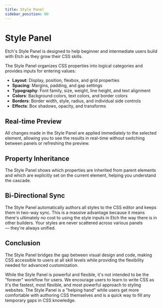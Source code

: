 ```yaml
---
title: Style Panel
sidebar_position: 60
---
```


# Style Panel

Etch's Style Panel is designed to help beginner and intermediate users build with Etch as they grow their CSS skills.

The Style Panel organizes CSS properties into logical categories and provides inputs for entering values:

- **Layout**: Display, position, flexbox, and grid properties
- **Spacing**: Margins, padding, and gap settings
- **Typography**: Font family, size, weight, line height, and text alignment
- **Colors**: Background colors, text colors, and border colors
- **Borders**: Border width, style, radius, and individual side controls
- **Effects**: Box shadows, opacity, and transforms

## Real-time Preview
All changes made in the Style Panel are applied immediately to the selected element, allowing you to see the results in real-time without switching between panels or refreshing the preview.

## Property Inheritance
The Style Panel shows which properties are inherited from parent elements and which are explicitly set on the current element, helping you understand the cascade.

## Bi-Directional Sync
The Style Panel automatically authors all styles to the CSS editor and keeps them in two-way sync. This is a massive advantage because it means there's ultimately no cost to using the style inputs in Etch the way there is in other builders. Your styles are never scattered across various panels — they're always unified.

## Conclusion

The Style Panel bridges the gap between visual design and code, making CSS accessible to users at all skill levels while providing the flexibility needed for advanced customization.

While the Style Panel is powerful and flexible, it's not intended to be the "forever" workflow for users. We encourage users to learn to write CSS as it's the fastest, most flexible, and most powerful approach to styling websites. The Style Panel is a "helping hand" while users get more comfortable with authoring CSS themselves and is a quick way to fill any temporary gaps in CSS knowledge.